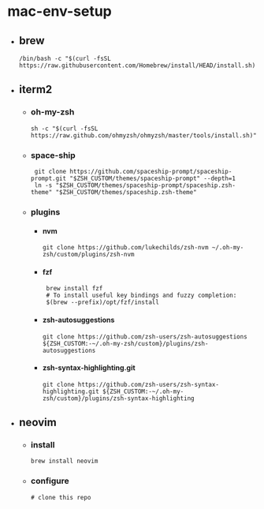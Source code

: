 # mac-env-setup
- ## brew
   ```
   /bin/bash -c "$(curl -fsSL https://raw.githubusercontent.com/Homebrew/install/HEAD/install.sh)"
   ```
- ## iterm2

  - ### oh-my-zsh
     ```
     sh -c "$(curl -fsSL https://raw.github.com/ohmyzsh/ohmyzsh/master/tools/install.sh)"
     ```
  - ### space-ship
     ``` 
      git clone https://github.com/spaceship-prompt/spaceship-prompt.git "$ZSH_CUSTOM/themes/spaceship-prompt" --depth=1
      ln -s "$ZSH_CUSTOM/themes/spaceship-prompt/spaceship.zsh-theme" "$ZSH_CUSTOM/themes/spaceship.zsh-theme"
      ```
  - ### plugins
    - #### nvm
       ```
       git clone https://github.com/lukechilds/zsh-nvm ~/.oh-my-zsh/custom/plugins/zsh-nvm
       ```
    - #### fzf
       ``` 
        brew install fzf
        # To install useful key bindings and fuzzy completion:
        $(brew --prefix)/opt/fzf/install
        ```
    - #### zsh-autosuggestions
       ```
       git clone https://github.com/zsh-users/zsh-autosuggestions ${ZSH_CUSTOM:-~/.oh-my-zsh/custom}/plugins/zsh-autosuggestions
       ```
    - #### zsh-syntax-highlighting.git 
       ```
       git clone https://github.com/zsh-users/zsh-syntax-highlighting.git ${ZSH_CUSTOM:-~/.oh-my-zsh/custom}/plugins/zsh-syntax-highlighting
       ```
- ## neovim
  - ### install
    ```
    brew install neovim
    ```
  - ### configure 
    ```
    # clone this repo
    ```
